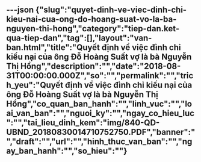---json
{"slug":"quyet-dinh-ve-viec-dinh-chi-kieu-nai-cua-ong-do-hoang-suat-vo-la-ba-nguyen-thi-hong","category":"tiep-dan.ket-qua-tiep-dan","tag":[],"layout":"van-ban.html","title":"Quyết định về việc đình chỉ kiếu nại của ông Đỗ Hoàng Suất vợ là bà Nguyễn Thị Hồng","description":"","date":"2018-08-31T00:00:00.000Z","so":"","permalink":"","trich_yeu":"Quyết định về việc đình chỉ kiếu nại của ông Đỗ Hoàng Suất vợ là bà Nguyễn Thị Hồng","co_quan_ban_hanh":"","linh_vuc":"","loai_van_ban":"","nguoi_ky":"","ngay_co_hieu_luc":"","tai_lieu_dinh_kem":"img/840-QD-UBND_20180830014710752750.PDF","banner":"","draft":"","url":"","hinh_thuc_van_ban":"","ngay_ban_hanh":"","so_hieu":""}
---
